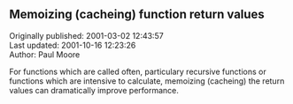 ## Memoizing (cacheing) function return values  
Originally published: 2001-03-02 12:43:57  
Last updated: 2001-10-16 12:23:26  
Author: Paul Moore  
  
For functions which are called often, particulary recursive functions or functions which are intensive to calculate, memoizing (cacheing) the return values can dramatically improve performance.